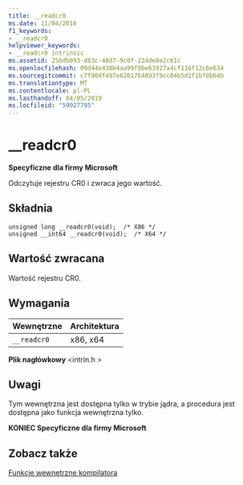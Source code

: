 ```yaml
---
title: __readcr0
ms.date: 11/04/2016
f1_keywords:
- __readcr0
helpviewer_keywords:
- __readcr0 intrinsic
ms.assetid: 25bdb093-d83c-48d7-9c0f-224de8e2c61c
ms.openlocfilehash: 09d44e438b4aa99f9be63927a4cf116f12c6e634
ms.sourcegitcommit: c7f90df497e6261764893f9cc04b5d1f1bf0b64b
ms.translationtype: MT
ms.contentlocale: pl-PL
ms.lasthandoff: 04/05/2019
ms.locfileid: "59027795"
---
```

# <a name="readcr0"></a>__readcr0

**Specyficzne dla firmy Microsoft**

Odczytuje rejestru CR0 i zwraca jego wartość.

## <a name="syntax"></a>Składnia

```
unsigned long __readcr0(void);  /* X86 */
unsigned __int64 __readcr0(void);  /* X64 */
```

## <a name="return-value"></a>Wartość zwracana

Wartość rejestru CR0.

## <a name="requirements"></a>Wymagania

|Wewnętrzne|Architektura|
|---------------|------------------|
|`__readcr0`|x86, x64|

**Plik nagłówkowy** \<intrin.h >

## <a name="remarks"></a>Uwagi

Tym wewnętrzna jest dostępna tylko w trybie jądra, a procedura jest dostępna jako funkcja wewnętrzna tylko.

**KONIEC Specyficzne dla firmy Microsoft**

## <a name="see-also"></a>Zobacz także

[Funkcje wewnętrzne kompilatora](../intrinsics/compiler-intrinsics.md)